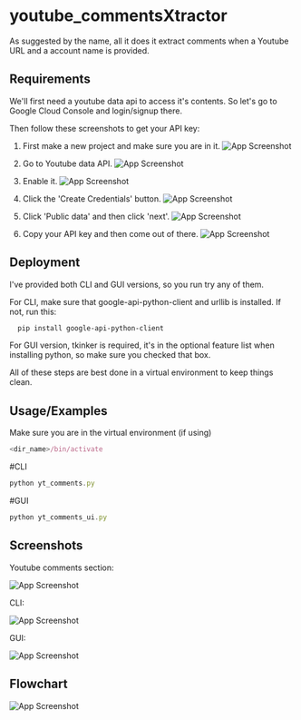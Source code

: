 # youtube_commentsXtractor

As suggested by the name, all it does it extract comments when a Youtube URL and a account name is provided.
## Requirements

We'll first need a youtube data api to access it's contents.
So let's go to Google Cloud Console and login/signup there.

Then follow these screenshots to get your API key:

1. First make a new project and make sure you are in it.
![App Screenshot](https://github.com/BrutalBotX/youtube_commentsXtractor/blob/main/Screenshot/Screenshot%202023-12-12%20115105.png?raw=true)

2. Go to Youtube data API.
![App Screenshot](https://github.com/BrutalBotX/youtube_commentsXtractor/blob/main/Screenshot/Screenshot%202023-12-12%20120033.png?raw=true)

3. Enable it.
![App Screenshot](https://github.com/BrutalBotX/youtube_commentsXtractor/blob/main/Screenshot/Screenshot%202023-12-12%20120213.png?raw=true)

4. Click the 'Create Credentials' button.
![App Screenshot](https://github.com/BrutalBotX/youtube_commentsXtractor/blob/main/Screenshot/Screenshot%202023-12-12%20120306.png?raw=true)

5. Click 'Public data' and then click 'next'.
![App Screenshot](https://github.com/BrutalBotX/youtube_commentsXtractor/blob/main/Screenshot/Screenshot%202023-12-12%20120337.png?raw=true)

6. Copy your API key and then come out of there.
![App Screenshot](https://github.com/BrutalBotX/youtube_commentsXtractor/blob/main/Screenshot/Screenshot%202023-12-12%20120422.png?raw=true)


    
## Deployment

I've provided both CLI and GUI versions, so you run try any of them.

For CLI, make sure that google-api-python-client and urllib is installed. If not, run this:
```bash
  pip install google-api-python-client

```

For GUI version, tkinker is required, it's in the optional feature list when installing python, so make sure you checked that box.

All of these steps are best done in a virtual environment to keep things clean.


## Usage/Examples

Make sure you are in the virtual environment (if using)
```javascript
<dir_name>/bin/activate
```

#CLI
```javascript
python yt_comments.py
```

#GUI
```javascript
python yt_comments_ui.py
```
## Screenshots

Youtube comments section:

![App Screenshot](https://github.com/BrutalBotX/youtube_commentsXtractor/blob/main/Screenshot/Screenshot%202023-12-12%20124923.png?raw=true)

CLI: 

![App Screenshot](https://github.com/BrutalBotX/youtube_commentsXtractor/blob/main/Screenshot/Screenshot%202023-12-12%20124606.png?raw=true)

GUI:

![App Screenshot](https://github.com/BrutalBotX/youtube_commentsXtractor/blob/main/Screenshot/Screenshot%202023-12-12%20124724.png?raw=true)

## Flowchart

![App Screenshot](https://github.com/BrutalBotX/youtube_commentsXtractor/blob/main/Screenshot/Untitled%20Diagram.drawio.png?raw=true)
